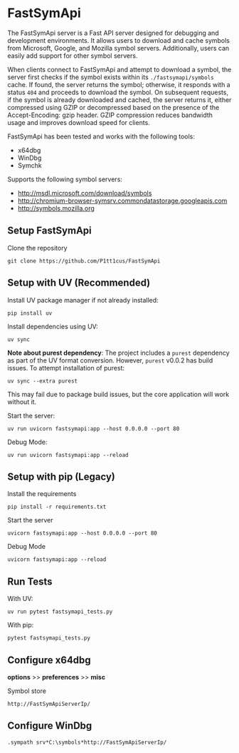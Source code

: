# FastSymApi

The FastSymApi server is a Fast API server designed for debugging and development environments. It allows users to download and cache symbols from Microsoft, Google, and Mozilla symbol servers. Additionally, users can easily add support for other symbol servers.

When clients connect to FastSymApi and attempt to download a symbol, the server first checks if the symbol exists within its `./fastsymapi/symbols` cache. If found, the server returns the symbol; otherwise, it responds with a status `404` and proceeds to download the symbol. On subsequent requests, if the symbol is already downloaded and cached, the server returns it, either compressed using GZIP or decompressed based on the presence of the Accept-Encoding: gzip header. GZIP compression reduces bandwidth usage and improves download speed for clients.

FastSymApi has been tested and works with the following tools:

- x64dbg
- WinDbg
- Symchk

Supports the following symbol servers:

- <http://msdl.microsoft.com/download/symbols>
- <http://chromium-browser-symsrv.commondatastorage.googleapis.com>
- <http://symbols.mozilla.org>

## Setup FastSymApi

Clone the repository

```
git clone https://github.com/P1tt1cus/FastSymApi
```

## Setup with UV (Recommended)

Install UV package manager if not already installed:

```
pip install uv
```

Install dependencies using UV:

```
uv sync
```

**Note about purest dependency**: The project includes a `purest` dependency as part of the UV format conversion. However, `purest` v0.0.2 has build issues. To attempt installation of purest:

```
uv sync --extra purest
```

This may fail due to package build issues, but the core application will work without it.

Start the server:

```
uv run uvicorn fastsymapi:app --host 0.0.0.0 --port 80 
```

Debug Mode:

```
uv run uvicorn fastsymapi:app --reload 
```

## Setup with pip (Legacy)

Install the requirements

```
pip install -r requirements.txt 
```

Start the server

```
uvicorn fastsymapi:app --host 0.0.0.0 --port 80 
```

Debug Mode

```
uvicorn fastsymapi:app --reload 
```

## Run Tests 

With UV:
```
uv run pytest fastsymapi_tests.py
```

With pip:
```
pytest fastsymapi_tests.py
```

## Configure x64dbg

**options** >> **preferences** >> **misc**

Symbol store

```
http://FastSymApiServerIp/
```

## Configure WinDbg

```
.sympath srv*C:\symbols*http://FastSymApiServerIp/
```
